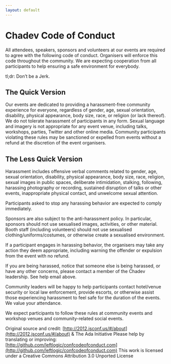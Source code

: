 ```yaml
---
layout: default
---
```


# Chadev Code of Conduct

All attendees, speakers, sponsors and volunteers at our events are required to agree with the following code of conduct. Organisers will enforce this code throughout the community. We are expecting cooperation from all participants to help ensuring a safe environment for everybody.

tl;dr: Don’t be a Jerk.

## The Quick Version

Our events are dedicated to providing a harassment-free community experience for everyone, regardless of gender, age, sexual orientation, disability, physical appearance, body size, race, or religion (or lack thereof). We do not tolerate harassment of participants in any form. Sexual language and imagery is not appropriate for any event venue, including talks, workshops, parties, Twitter and other online media. Community participants violating these rules may be sanctioned or expelled from events without a refund at the discretion of the event organisers.

## The Less Quick Version

Harassment includes offensive verbal comments related to gender, age, sexual orientation, disability, physical appearance, body size, race, religion, sexual images in public spaces, deliberate intimidation, stalking, following, harassing photography or recording, sustained disruption of talks or other events, inappropriate physical contact, and unwelcome sexual attention.

Participants asked to stop any harassing behavior are expected to comply immediately.

Sponsors are also subject to the anti-harassment policy. In particular, sponsors should not use sexualised images, activities, or other material. Booth staff (including volunteers) should not use sexualised clothing/uniforms/costumes, or otherwise create a sexualised environment.

If a participant engages in harassing behavior, the organisers may take any action they deem appropriate, including warning the offender or expulsion from the event with no refund.

If you are being harassed, notice that someone else is being harassed, or have any other concerns, please contact a member of the Chadev leadership. See help email above.

Community leaders will be happy to help participants contact hotel/venue security or local law enforcement, provide escorts, or otherwise assist those experiencing harassment to feel safe for the duration of the events. We value your attendance.

We expect participants to follow these rules at community events and workshop venues and community-related social events.

Original source and credit: [http://2012.jsconf.us/#/about](http://2012.jsconf.us/#/about) & The Ada Initiative
Please help by translating or improving: [http://github.com/leftlogic/confcodeofconduct.com](http://github.com/leftlogic/confcodeofconduct.com)
This work is licensed under a Creative Commons Attribution 3.0 Unported License
